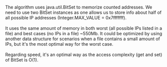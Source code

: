 The algorithm uses java.util.BitSet to memorize counted addresses. We need to use two BitSet instances as one allows us to store
info about half of all possible IP addresses (Integer.MAX_VALUE = 0x7fffffff).\
\
It uses the same amount of memory in both worst (all possible IPs listed in a file) and best cases (no IPs in a file) ~550Mb.
It could be optimized by using another data structure for scenarios when a file contains a small amount of IPs, but it's
the most optimal way for the worst case.\
\
Regarding speed, it's an optimal way as the access complexity (get and set) of BitSet is O(1).
